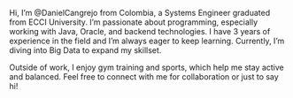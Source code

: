 Hi, I’m @DanielCangrejo from Colombia, a Systems Engineer graduated from ECCI University.
I’m passionate about programming, especially working with Java, Oracle, and backend technologies.
I have 3 years of experience in the field and I’m always eager to keep learning.
Currently, I’m diving into Big Data to expand my skillset.

Outside of work, I enjoy gym training and sports, which help me stay active and balanced.
Feel free to connect with me for collaboration or just to say hi!

